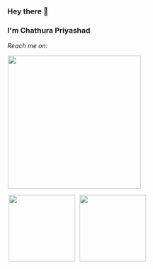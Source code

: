 ### Hey there 👋
### I'm Chathura Priyashad
<!-- 
#### You are using GitHub :octocat:
-->
<!-- <a href="https://hits.seeyoufarm.com"><img src="https://hits.seeyoufarm.com/api/count/incr/badge.svg?url=https%3A%2F%2Fgithub.com%2FShalikaAshan01&count_bg=%2340C463&title_bg=%23555555&icon=github.svg&icon_color=%23E7E7E7&title=Hits&edge_flat=true"/></a> -->

<!--
**myposPriyashad/myposPriyashad** is a ✨ _special_ ✨ repository because its `README.md` (this file) appears on your GitHub profile.

Here are some ideas to get you started:

- 🔭 I’m currently working on ...
- 🌱 I’m currently learning ...
- 👯 I’m looking to collaborate on ...
- 🤔 I’m looking for help with ...
- 💬 Ask me about ...
- 📫 How to reach me: ...
- 😄 Pronouns: ...
- ⚡ Fun fact: ...
-->

<p align="left">
<i>Reach me on:</i><br>


<!--<a href="https://twitter.com/myposPriyashad" target="_blank"><img src="https://img.shields.io/badge/Twitter-%231da1f2.svg?&style=flat-square&logo=twitter&logoColor=white" alt="Twitter"></a>-->
</p>

<img height="300" src="https://github-readme-stats.vercel.app/api?username=myposPriyashad&show_icons=true&theme=radical" hspace="1"/>

<img height="150" hspace="3" src="https://github-readme-stats.vercel.app/api/top-langs/?username=myposPriyashad&layout=compact&theme=radical" /> <img hspace="3"  height="150" src="http://github-readme-streak-stats.herokuapp.com?user=ShalikaAshan01&show_icons=true&theme=radical" />
